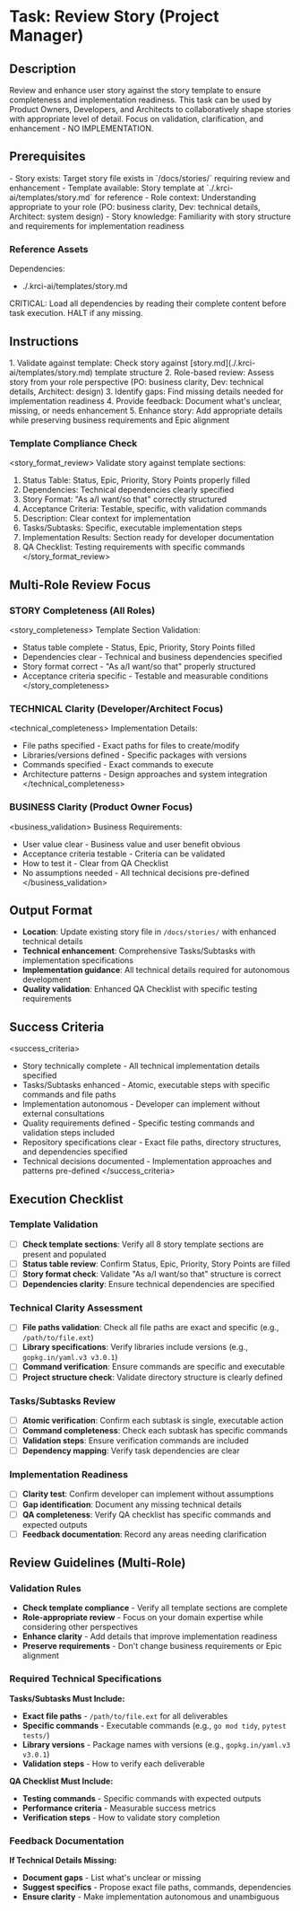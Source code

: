 # Task: Review Story (Project Manager)

## Description

Review and enhance user story against the story template to ensure completeness and implementation readiness. This task can be used by Product Owners, Developers, and Architects to collaboratively shape stories with appropriate level of detail. Focus on validation, clarification, and enhancement - NO IMPLEMENTATION.

## Prerequisites

<prerequisites>
- Story exists: Target story file exists in `/docs/stories/` requiring review and enhancement
- Template available: Story template at `./.krci-ai/templates/story.md` for reference
- Role context: Understanding appropriate to your role (PO: business clarity, Dev: technical details, Architect: system design)
- Story knowledge: Familiarity with story structure and requirements for implementation readiness

### Reference Assets

Dependencies:

- ./.krci-ai/templates/story.md

CRITICAL: Load all dependencies by reading their complete content before task execution. HALT if any missing.
</prerequisites>

## Instructions

<instructions>
1. Validate against template: Check story against [story.md](./.krci-ai/templates/story.md) template structure
2. Role-based review: Assess story from your role perspective (PO: business clarity, Dev: technical details, Architect: design)
3. Identify gaps: Find missing details needed for implementation readiness
4. Provide feedback: Document what's unclear, missing, or needs enhancement
5. Enhance story: Add appropriate details while preserving business requirements and Epic alignment
</instructions>

### Template Compliance Check

<story_format_review>
Validate story against template sections:

1. Status Table: Status, Epic, Priority, Story Points properly filled
2. Dependencies: Technical dependencies clearly specified
3. Story Format: "As a/I want/so that" correctly structured
4. Acceptance Criteria: Testable, specific, with validation commands
5. Description: Clear context for implementation
6. Tasks/Subtasks: Specific, executable implementation steps
7. Implementation Results: Section ready for developer documentation
8. QA Checklist: Testing requirements with specific commands
</story_format_review>

## Multi-Role Review Focus

### STORY Completeness (All Roles)

<story_completeness>
Template Section Validation:

- Status table complete - Status, Epic, Priority, Story Points filled
- Dependencies clear - Technical and business dependencies specified
- Story format correct - "As a/I want/so that" properly structured
- Acceptance criteria specific - Testable and measurable conditions
</story_completeness>

### TECHNICAL Clarity (Developer/Architect Focus)

<technical_completeness>
Implementation Details:

- File paths specified - Exact paths for files to create/modify
- Libraries/versions defined - Specific packages with versions
- Commands specified - Exact commands to execute
- Architecture patterns - Design approaches and system integration
</technical_completeness>

### BUSINESS Clarity (Product Owner Focus)

<business_validation>
Business Requirements:

- User value clear - Business value and user benefit obvious
- Acceptance criteria testable - Criteria can be validated
- How to test it - Clear from QA Checklist
- No assumptions needed - All technical decisions pre-defined
</business_validation>

## Output Format

- **Location**: Update existing story file in `/docs/stories/` with enhanced technical details
- **Technical enhancement**: Comprehensive Tasks/Subtasks with implementation specifications
- **Implementation guidance**: All technical details required for autonomous development
- **Quality validation**: Enhanced QA Checklist with specific testing requirements

## Success Criteria

<success_criteria>
- Story technically complete - All technical implementation details specified
- Tasks/Subtasks enhanced - Atomic, executable steps with specific commands and file paths
- Implementation autonomous - Developer can implement without external consultations
- Quality requirements defined - Specific testing commands and validation steps included
- Repository specifications clear - Exact file paths, directory structures, and dependencies specified
- Technical decisions documented - Implementation approaches and patterns pre-defined
</success_criteria>

## Execution Checklist

### Template Validation

- [ ] **Check template sections**: Verify all 8 story template sections are present and populated
- [ ] **Status table review**: Confirm Status, Epic, Priority, Story Points are filled
- [ ] **Story format check**: Validate "As a/I want/so that" structure is correct
- [ ] **Dependencies clarity**: Ensure technical dependencies are specified

### Technical Clarity Assessment

- [ ] **File paths validation**: Check all file paths are exact and specific (e.g., `/path/to/file.ext`)
- [ ] **Library specifications**: Verify libraries include versions (e.g., `gopkg.in/yaml.v3 v3.0.1`)
- [ ] **Command verification**: Ensure commands are specific and executable
- [ ] **Project structure check**: Validate directory structure is clearly defined

### Tasks/Subtasks Review

- [ ] **Atomic verification**: Confirm each subtask is single, executable action
- [ ] **Command completeness**: Check each subtask has specific commands
- [ ] **Validation steps**: Ensure verification commands are included
- [ ] **Dependency mapping**: Verify task dependencies are clear

### Implementation Readiness

- [ ] **Clarity test**: Confirm developer can implement without assumptions
- [ ] **Gap identification**: Document any missing technical details
- [ ] **QA completeness**: Verify QA checklist has specific commands and expected outputs
- [ ] **Feedback documentation**: Record any areas needing clarification

## Review Guidelines (Multi-Role)

### Validation Rules

- **Check template compliance** - Verify all template sections are complete
- **Role-appropriate review** - Focus on your domain expertise while considering other perspectives
- **Enhance clarity** - Add details that improve implementation readiness
- **Preserve requirements** - Don't change business requirements or Epic alignment

### Required Technical Specifications

**Tasks/Subtasks Must Include:**

- **Exact file paths** - `/path/to/file.ext` for all deliverables
- **Specific commands** - Executable commands (e.g., `go mod tidy`, `pytest tests/`)
- **Library versions** - Package names with versions (e.g., `gopkg.in/yaml.v3 v3.0.1`)
- **Validation steps** - How to verify each deliverable

**QA Checklist Must Include:**

- **Testing commands** - Specific commands with expected outputs
- **Performance criteria** - Measurable success metrics
- **Verification steps** - How to validate story completion

### Feedback Documentation

**If Technical Details Missing:**

- **Document gaps** - List what's unclear or missing
- **Suggest specifics** - Propose exact file paths, commands, dependencies
- **Ensure clarity** - Make implementation autonomous and unambiguous

